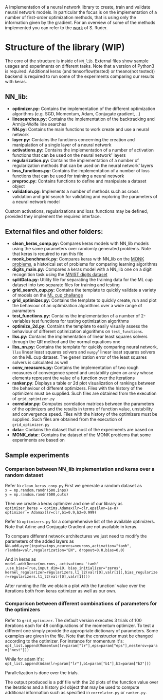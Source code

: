 A implementation of a neural network library to create, train and validate neural network models. In particular the focus is on the implementation of a number of first-order optimization methods, that is using only the information given by the gradient. For an overview of some of the methods implemented you can refer to the [work](https://arxiv.org/abs/1609.04747) of S. Ruder.

# Structure of the library (WIP)


The core of the structure is inside of `NN_lib`. External files show sample usages and experiments on different tasks.
Note that a version of Python3 is required. Additional keras (and tensorflow(tested) or theano(not tested)) backend is required to run some of the experiments comparing our results with keras.


## **NN_lib:**
* **optimizer.py:** Contains the implementation of the different optimization algorithms (e.g. SGD, Momentum, Adam, Conjugate gradient, ..)
* **linesearches.py:** Contains the implementation of the backtracking and Armijo-Wolfe line searches
* **NN.py:** Contains the main functions to work create and use a neural network
* **layer.py:** Contains the functions concerning the creation and manipulation of a single layer of a neural network
* **activations.py:** Contains the implementation of a number of activation functions that can be used on the neural network' layers
* **regularization.py:** Contains the implementation of a number of regularization methods that can be used on the neural network' layers
* **loss_functions.py:** Contains the implementation of a number of loss functions that can be used for training a neural network
* **preproc.py:** Contains functions to define and manipulate a dataset object
* **validation.py:** Implements a number of methods such as cross validation and grid search for validating and exploring the parameters of a neural network model

Custom activations, regularizations and loss_functions may be defined, provided they implement the required interface.


## **External files and other folders:**
* **clean_keras_comp.py:**  Compares keras models with NN_lib models using the same parameters over randomly generated problems. Note that keras is required to run this file
* **monk_benchmark.py:** Compares keras with NN_lib on the [MONK problems](https://archive.ics.uci.edu/ml/datasets/MONK%27s+Problems), a historical set of problems for comparing learning algorithms
* **digits_main.py:** Compares a keras model with a NN_lib one on a digit recognition task using the [MNIST digits dataset](http://yann.lecun.com/exdb/mnist/)
* **splitData.py:** Utility file for separating the training data for the ML cup dataset into two separate files for training and testing
* **grid_search_cup.py:** Contains the template to quickly validate a variety of models on the [ML cup challange](http://pages.di.unipi.it/micheli/DID/CUP-AA1/2017/data2017.html)
* **grid_optimizer.py:** Contains the template to quickly create, run and plot the behaviour of an optimization algorithms over a wide range of paramaters
* **test_functions.py:** Contains the implementation of a number of 2-variables test functions for testing optimization algorithms 
* **optimize_2d.py:** Contains the template to easily visually assess the behaviour of different optimization algorithms on `test_functions`. 
* **llss.py:** Contains the implementation of linear least squares solvers through the QR method and the normal equations one
* **llss_nn.py:** Contains the template for quickly comparing neural network, `llss` linear least squares solvers and `numpy`' linear least squares solvers on the ML cup dataset. The generlization error of the least squares solvers is calculated as well
* **conv_measures.py:** Contains the implementation of two rough measures of convergence speed and unstability given an array whose elements represent the value of a function over the iterations
* **ranker.py:** Displays a table or 2d plot visualization of rankings between the behaviour of different optimizers. Files with the history of the optimizers must be supplied. Such files are obtained from the execution of `grid_optimizer.py`
* **correlator.py:** Computes correlation matrices between the parameters of the optimizers and the results in terms of function value, unstability and convergence speed. Files with the history of the optimizers must be supplied. Such files are obtained from the execution of `grid_optimizer.py`
* **data:**: Contains the dataset that most of the experiments are based on
* **MONK_data:**: Contains the dataset of the MONK problems that some experiments are based on

## **Sample experiments**

### Comparison between NN_lib implementation and keras over a random dataset
Refer to `clean_keras_comp.py`
First we generate a random dataset as <br/>
`x = np.random.randn(500,inps)` <br/>
`y = np.random.randn(500,outs)`<br/>

Then we create a keras optimizer and one of our library as <br/>
`optimizer_keras = optims.Adamax(lr=clr,epsilon=1e-8)` <br/>
`optimizer = Adamax(lr=clr,b1=0.9,b2=0.999)`<br/>

Refer to `optimizers.py` for a comprehensive list of the available optimizers. Note that Adine and Conjugate Gradient are not available in keras.

To compare different network architectures we just need to modify the parameters of the added layers as<br/>
`NN.addLayer(inputs=inps,neurons=neurons,activation="tanh", rlambda=valr,regularization="EN", dropout=0.0,bias=0.0)` <br/>

And in keras as  <br/>
`model.add(Dense(neurons, activation= 'tanh' ,use_bias=True,input_dim=10, bias_initializer="zeros", kernel_regularizer=regularizers.l1_l2(valr[0],valr[1]),bias_regularizer=regularizers.l1_l2(valr[0],valr[1])))` <br/>

After running the file we obtain a plot with the function' value over the iterations both from keras optimizer as well as our own.


### Comparison between different combinations of parameters for the optimizers
Refer to `grid_optimizer`. The default version executes 3 trials of 100 iterations each for 48 configurations of the momentum optimizer. To test a different one simply provide the appropriate dictionary of parameters. Some examples are given in the file. Note that the constructor must be changed according to the optimizer. For instance for momentum it's: <br/>
`opt_list.append(Momentum(lr=param["lr"],eps=param["eps"],nesterov=param["nest"]))` <br/>

While for adam it's:<br/>
`opt_list.append(Adam(lr=param["lr"],b1=param["b1"],b2=param["b2"]))` <br/>

Parallelization is done over the trials.

The output produced is a pdf file with the 2d plots of the function value over the iterations and a history pkl object that may be used to compute additional information such as specified in `correlator.py` or `ranker.py`.

